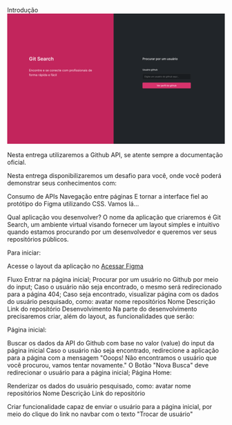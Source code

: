 Introdução
<img src="./assets/example-1.png" alt="example 1" />

Nesta entrega utilizaremos a Github API, se atente sempre a documentação oficial.

Nesta entrega disponibilizaremos um desafio para você, onde você poderá demonstrar seus conhecimentos com:

Consumo de APIs
Navegação entre páginas
E tornar a interface fiel ao protótipo do Figma utilizando CSS.
Vamos lá...

Qual aplicação vou desenvolver?
O nome da aplicação que criaremos é Git Search, um ambiente virtual visando fornecer um layout simples e intuitivo quando estamos procurando por um desenvolvedor e queremos ver seus repositórios públicos.

Para iniciar:

Acesse o layout da aplicação no <a href="https://www.figma.com/file/bIs9q6AvhwT3IKNJknuOyx/Git-Search?node-id=0%3A1">Acessar Figma</a>


Fluxo
Entrar na página inicial;
Procurar por um usuário no Github por meio do input;
Caso o usuário não seja encontrado, o mesmo será redirecionado para a página 404;
Caso seja encontrado, visualizar página com os dados do usuário pesquisado, como:
avatar
nome
repositórios
Nome
Descrição
Link do repositório
Desenvolvimento
Na parte do desenvolvimento precisaremos criar, além do layout, as funcionalidades que serão:

Página inicial:

Buscar os dados da API do Github com base no valor (value) do input da página inicial
Caso o usuário não seja encontrado, redirecione a aplicação para a página com a mensagem "Ooops! Não encontramos o usuário que você procurou, vamos tentar novamente."
O Botão "Nova Busca" deve redirecionar o usuário para a página inicial;
Página Home:

Renderizar os dados do usuário pesquisado, como:
avatar
nome
repositórios
Nome
Descrição
Link do repositório

Criar funcionalidade capaz de enviar o usuário para a página inicial, por meio do clique do link no navbar com o texto "Trocar de usuário"